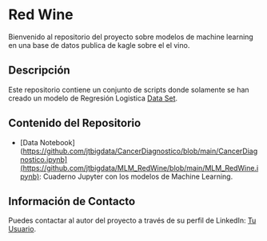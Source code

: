 <!-- markdown -->
# Red Wine

Bienvenido al repositorio del proyecto sobre modelos de machine learning en una base de datos publica de kagle sobre el el vino.

## Descripción
Este repositorio contiene un conjunto de scripts donde solamente se han creado un modelo de Regresión Logistica
[Data Set](https://www.kaggle.com/datasets/uciml/red-wine-quality-cortez-et-al-2009).

## Contenido del Repositorio
- [Data Notebook](https://github.com/jtbigdata/CancerDiagnostico/blob/main/CancerDiagnostico.ipynb](https://github.com/jtbigdata/MLM_RedWine/blob/main/MLM_RedWine.ipynb): Cuaderno Jupyter con los modelos de Machine Learning.
<!-- Agrega más elementos según sea necesario -->


## Información de Contacto
Puedes contactar al autor del proyecto a través de su perfil de LinkedIn: [Tu Usuario](https://www.linkedin.com/in/julio-c%C3%A9sar-torres-pati%C3%B1o-78492696/).

